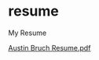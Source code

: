 resume
======

My Resume

[Austin Bruch Resume.pdf](https://austinbruch.github.io/resume/Austin%20Bruch%20Resume.pdf)

